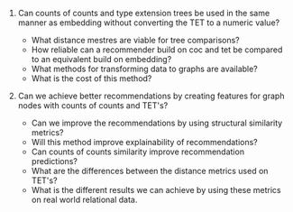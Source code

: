 1. Can counts of counts and type extension trees be used in the same manner as embedding without converting the TET to a numeric value?
   *  What distance mestres are viable for tree comparisons?
   * How reliable can a recommender build on coc and tet be compared to an equivalent build on embedding?
   * What methods for transforming data to graphs are available?
   * What is the cost of this method?

2. Can we achieve better recommendations by creating features for graph nodes with counts of counts and TET's?
   * Can we improve the recommendations by using structural similarity metrics?
   * Will this method improve explainability of recommendations?
   * Can counts of counts similarity improve recommendation predictions?
   * What are the differences between the distance metrics used on TET's?
   * What is the different results we can achieve by using these metrics on real world relational data. 

